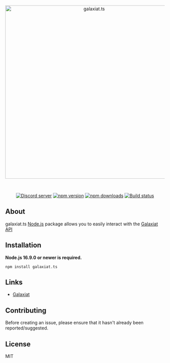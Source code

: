<div align="center">
  <br />
  <p>
    <a href="https://galaxiatapp.com"><img src="https://galaxiatapp.com/logo_texte_appli_avec_arrondie_et_ombre.png" width="546" alt="galaxiat.ts" /></a>
  </p>
  <br />
  <p>
    <a href="https://discord.galaxiat.fr"><img src="https://img.shields.io/discord/804787354703364116?color=5865F2&logo=discord&logoColor=white" alt="Discord server" /></a>
    <a href="https://www.npmjs.com/package/galaxiat.ts"><img src="https://img.shields.io/npm/v/galaxiat.ts.svg?maxAge=3600" alt="npm version" /></a>
    <a href="https://www.npmjs.com/package/galaxiat.ts"><img src="https://img.shields.io/npm/dt/galaxiat.ts?maxAge=3600" alt="npm downloads" /></a>
    <a href="https://github.com/galaxiat/galaxiat.ts/actions"><img src="https://github.com/galaxiat/galaxiat.ts/actions/workflows/build.yml/badge.svg" alt="Build status" /></a>
  </p>
</div>

## About

galaxiat.ts [Node.js](https://nodejs.org) package allows you to easily interact with the [Galaxiat API](https://galaxiatapp.com)

## Installation

**Node.js 16.9.0 or newer is required.**

```sh-session
npm install galaxiat.ts
```

## Links

- [Galaxiat](https://galaxiatapp.com/)

## Contributing

Before creating an issue, please ensure that it hasn't already been reported/suggested.  

## License 
MIT 